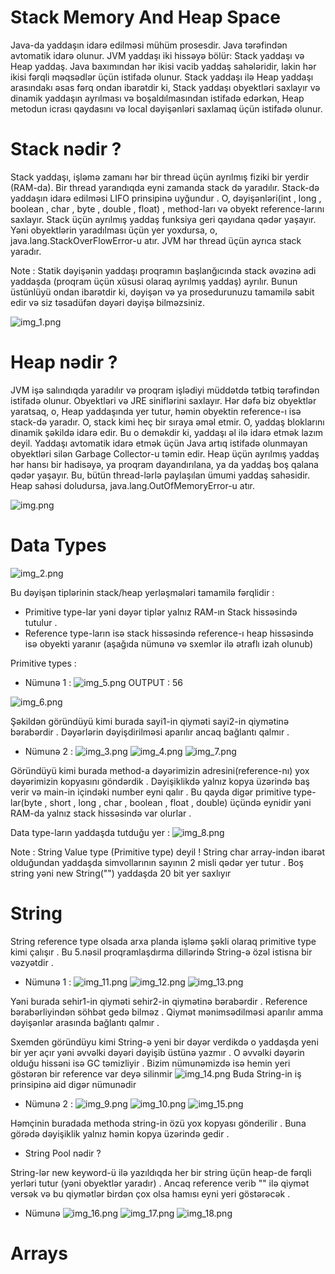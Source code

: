 # Stack Memory And Heap Space

Java-da yaddaşın idarə edilməsi mühüm prosesdir. Java tərəfindən avtomatik idarə olunur. JVM yaddaşı iki hissəyə bölür: Stack yaddaşı və Heap yaddaş. Java baxımından hər ikisi vacib yaddaş sahələridir, lakin hər ikisi fərqli məqsədlər üçün istifadə olunur. Stack yaddaşı ilə Heap yaddaşı arasındakı əsas fərq ondan ibarətdir ki, Stack yaddaşı obyektləri saxlayır və dinamik yaddaşın ayrılması və boşaldılmasından istifadə edərkən, Heap metodun icrası qaydasını və local dəyişənləri saxlamaq üçün istifadə olunur.

# Stack nədir ?

Stack yaddaşı, işləmə zamanı hər bir thread üçün ayrılmış fiziki bir yerdir (RAM-da). Bir thread yarandıqda eyni zamanda stack də yaradılır. Stack-də yaddaşın idarə edilməsi LIFO  prinsipinə uyğundur . O, dəyişənləri(int , long , boolean , char , byte , double , float) , method-ları və obyekt reference-larını saxlayır. Stack üçün ayrılmış yaddaş funksiya geri qayıdana qədər yaşayır. Yəni obyektlərin yaradılması üçün yer yoxdursa, o, java.lang.StackOverFlowError-u atır.  JVM hər thread üçün ayrıca stack yaradır.

Note : Statik dəyişənin yaddaşı proqramın başlanğıcında stack əvəzinə adi yaddaşda (proqram üçün xüsusi olaraq ayrılmış yaddaş) ayrılır. Bunun üstünlüyü ondan ibarətdir ki, dəyişən və ya prosedurunuzu tamamilə sabit edir və siz təsadüfən dəyəri dəyişə bilməzsiniz.

![img_1.png](img_1.png)

# Heap nədir ?

JVM işə salındıqda yaradılır və proqram işlədiyi müddətdə tətbiq tərəfindən istifadə olunur. Obyektləri və JRE siniflərini saxlayır. Hər dəfə biz obyektlər yaratsaq, o, Heap yaddaşında yer tutur, həmin obyektin reference-ı isə stack-də yaradır. O, stack kimi heç bir sıraya əməl etmir. O, yaddaş bloklarını dinamik şəkildə idarə edir. Bu o deməkdir ki, yaddaşı əl ilə idarə etmək lazım deyil. Yaddaşı avtomatik idarə etmək üçün Java artıq istifadə olunmayan obyektləri silən Garbage Collector-u təmin edir. Heap üçün ayrılmış yaddaş hər hansı bir hadisəyə, ya proqram dayandırılana, ya da yaddaş boş qalana qədər yaşayır. Bu, bütün thread-lərlə paylaşılan ümumi yaddaş sahəsidir. Heap sahəsi doludursa, java.lang.OutOfMemoryError-u atır.

![img.png](img.png)

# Data Types

![img_2.png](img_2.png)

Bu dəyişən tiplərinin stack/heap yerləşmələri tamamilə fərqlidir :

+ Primitive type-lar yəni dəyər tiplər yalnız RAM-ın Stack hissəsində tutulur .
+ Reference type-ların isə stack hissəsində reference-ı heap hissəsində isə obyekti yaranır (aşağıda nümunə və sxemlər ilə ətraflı izah olunub)


Primitive types :
+ Nümunə 1 :
![img_5.png](img_5.png)
OUTPUT : 56

![img_6.png](img_6.png)

Şəkildən göründüyü kimi burada sayi1-in qiyməti sayi2-in qiymətinə bərabərdir .
Dəyərlərin dəyişdirilməsi aparılır ancaq bağlantı qalmır . 


+ Nümunə 2 :
![img_3.png](img_3.png)
![img_4.png](img_4.png)
![img_7.png](img_7.png)

Göründüyü kimi burada method-a dəyərimizin adresini(reference-nı) yox dəyərimizin kopyasını göndərdik . Dəyişiklikdə yalnız kopya üzərində baş verir və  main-in içindəki number eyni qalır . 
Bu qayda digər primitive type-lar(byte , short , long , char , boolean , float , double) üçündə eynidir yəni RAM-da yalnız stack hissəsində var olurlar .

Data type-ların yaddaşda tutduğu yer : 
![img_8.png](img_8.png)

Note : String Value type (Primitive type) deyil ! String char array-indən ibarət olduğundan yaddaşda simvollarının sayının 2 misli qədər yer tutur . Boş string yəni new String("") yaddaşda 20 bit yer saxlıyır

# String 

String reference type olsada arxa planda işləmə şəkli olaraq primitive type kimi çalışır . Bu 5.nəsil proqramlaşdırma dillərində String-ə özəl istisna bir vəzyətdir . 

+ Nümunə 1 : 
![img_11.png](img_11.png)
![img_12.png](img_12.png)
![img_13.png](img_13.png)

Yəni burada sehir1-in qiyməti sehir2-in qiymətinə bərabərdir . Reference bərabərliyindən söhbət gedə bilməz . Qiymət mənimsədilməsi aparılır amma dəyişənlər arasında bağlantı qalmır . 

Sxemden göründüyu kimi String-ə yeni bir dəyər verdikdə o yaddaşda yeni bir yer açır yəni əvvəlki dəyəri dəyişib üstünə yazmır .
O əvvəlki dəyərin olduğu hissəni isə GC təmizliyir . Bizim nümunəmizdə isə hemin yeri göstərən bir reference var deyə silinmir
![img_14.png](img_14.png)
Buda String-in iş prinsipinə aid digər nümunədir




+ Nümunə 2 : 
![img_9.png](img_9.png)
![img_10.png](img_10.png)
![img_15.png](img_15.png)

Həmçinin buradada methoda string-in özü yox kopyası gönderilir . Buna görədə dəyişiklik yalnız həmin kopya üzərində gedir .



+ String Pool nədir ? 


String-lər new keyword-ü ilə yazıldıqda her bir string üçün heap-de fərqli yerləri tutur (yəni obyektlər yaradır) . Ancaq reference verib "" ilə qiymət versək və bu qiymətlər birdən çox olsa hamısı eyni yeri göstərəcək .

+ Nümunə
![img_16.png](img_16.png)
![img_17.png](img_17.png)
![img_18.png](img_18.png)
 

# Arrays